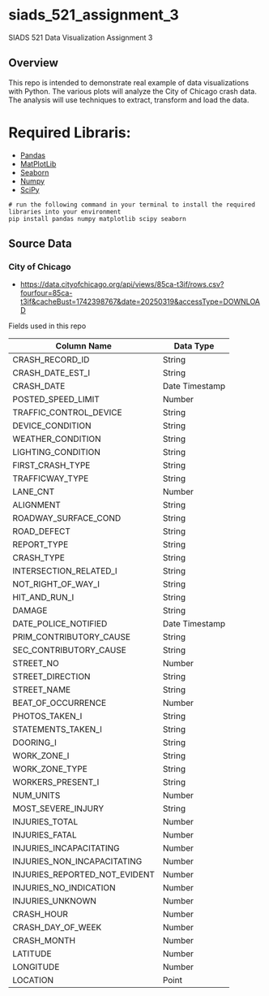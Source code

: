 # siads_521_assignment_3
SIADS 521 Data Visualization Assignment 3 

## Overview
This repo is intended to demonstrate real example of data visualizations with Python.
The various plots will analyze the City of Chicago crash data. 
The analysis will use techniques to extract, transform and load the data.

# Required Libraris:
* [Pandas](https://pypi.org/project/pandas/)
* [MatPlotLib](https://pypi.org/project/matplotlib/)
* [Seaborn](https://pypi.org/project/seaborn/)
* [Numpy](https://pypi.org/project/numpy/)
* [SciPy](https://pypi.org/project/scipy/)



```
# run the following command in your terminal to install the required libraries into your environment
pip install pandas numpy matplotlib scipy seaborn
```

## Source Data
### City of Chicago
* https://data.cityofchicago.org/api/views/85ca-t3if/rows.csv?fourfour=85ca-t3if&cacheBust=1742398767&date=20250319&accessType=DOWNLOAD

Fields used in this repo

| Column Name                   | Data Type      |
|-------------------------------|----------------|
| CRASH_RECORD_ID               | String         |
| CRASH_DATE_EST_I              | String         |
| CRASH_DATE                    | Date Timestamp |
| POSTED_SPEED_LIMIT            | Number         |
| TRAFFIC_CONTROL_DEVICE        | String         |
| DEVICE_CONDITION              | String         |
| WEATHER_CONDITION             | String         |
| LIGHTING_CONDITION            | String         |
| FIRST_CRASH_TYPE              | String         |
| TRAFFICWAY_TYPE               | String         |
| LANE_CNT                      | Number         |
| ALIGNMENT                     | String         |
| ROADWAY_SURFACE_COND          | String         |
| ROAD_DEFECT                   | String         |
| REPORT_TYPE                   | String         |
| CRASH_TYPE                    | String         |
| INTERSECTION_RELATED_I        | String         |
| NOT_RIGHT_OF_WAY_I            | String         |
| HIT_AND_RUN_I                 | String         |
| DAMAGE                        | String         |
| DATE_POLICE_NOTIFIED          | Date Timestamp |
| PRIM_CONTRIBUTORY_CAUSE       | String         |
| SEC_CONTRIBUTORY_CAUSE        | String         |
| STREET_NO                     | Number         |
| STREET_DIRECTION              | String         |
| STREET_NAME                   | String         |
| BEAT_OF_OCCURRENCE            | Number         |
| PHOTOS_TAKEN_I                | String         |
| STATEMENTS_TAKEN_I            | String         |
| DOORING_I                     | String         |
| WORK_ZONE_I                   | String         |
| WORK_ZONE_TYPE                | String         |
| WORKERS_PRESENT_I             | String         |
| NUM_UNITS                     | Number         |
| MOST_SEVERE_INJURY            | String         |
| INJURIES_TOTAL                | Number         |
| INJURIES_FATAL                | Number         |
| INJURIES_INCAPACITATING       | Number         |
| INJURIES_NON_INCAPACITATING   | Number         |
| INJURIES_REPORTED_NOT_EVIDENT | Number         |
| INJURIES_NO_INDICATION        | Number         |
| INJURIES_UNKNOWN              | Number         |
| CRASH_HOUR                    | Number         |
| CRASH_DAY_OF_WEEK             | Number         |
| CRASH_MONTH                   | Number         |
| LATITUDE                      | Number         |
| LONGITUDE                     | Number         |
| LOCATION                      | Point          |
